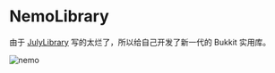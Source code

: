 # NemoLibrary

由于 [JulyLibrary](https://github.com/julyss2019/JulyLibrary) 写的太烂了，所以给自己开发了新一代的 Bukkit 实用库。

![nemo](https://www.partyanimalsgame.com/static/img/wall-animal.75a27f92.png)